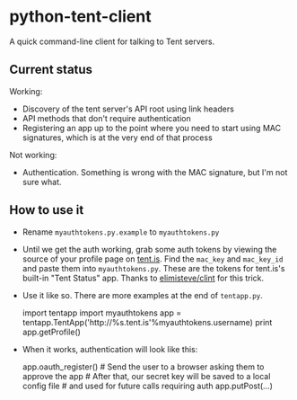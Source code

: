 python-tent-client
==================

A quick command-line client for talking to Tent servers.

Current status
--------------

Working:
* Discovery of the tent server's API root using link headers
* API methods that don't require authentication
* Registering an app up to the point where you need to start using MAC signatures, which is at the very end of that process

Not working:
* Authentication.  Something is wrong with the MAC signature, but I'm not sure what.

How to use it
-------------

* Rename `myauthtokens.py.example` to `myauthtokens.py`
* Until we get the auth working, grab some auth tokens by viewing the source of your profile page on [tent.is](https://tent.is/).  Find the `mac_key` and `mac_key_id` and paste them into `myauthtokens.py`.  These are the tokens for tent.is's built-in "Tent Status" app.  Thanks to [elimisteve/clint](https://github.com/elimisteve/clint) for this trick.
* Use it like so.  There are more examples at the end of `tentapp.py`.

    import tentapp
    import myauthtokens
    app = tentapp.TentApp('http://%s.tent.is'%myauthtokens.username)
    print app.getProfile()

* When it works, authentication will look like this:

    app.oauth_register()    # Send the user to a browser asking them to approve the app
                            # After that, our secret key will be saved to a local config file
                            # and used for future calls requiring auth
    app.putPost(...)

